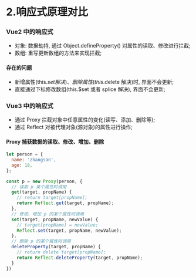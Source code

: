 # 2.响应式原理对比
### Vue2 中的响应式
- 对象: 数据劫持, 通过 Object.defineProperty() 对属性的读取、修改进行拦截;
- 数组: 重写更新数组的方法来实现拦截;

#### 存在的问题
- 新增属性(this.$set 解决)、删除属性(this.$delete 解决)时, 界面不会更新;
- 直接通过下标修改数组(this.$set 或者 splice 解决), 界面不会更新;

### Vue3 中的响应式
- 通过 Proxy 拦截对象中任意属性的变化(读写、添加、删除等);
- 通过 Reflect 对被代理对象(源对象)的属性进行操作;

#### Proxy 捕获数据的读取、修改、增加、删除
```javascript
let person = {
  name: 'zhangsan',
  age: 18,
};

const p = new Proxy(person, {
  // 读取 p 某个属性时调用
  get(target, propName) {
    // return target[propName];
    return Reflect.get(target, propName);
  },
  // 修改、增加 p 的某个属性时调用
  set(target, propName, newValue) {
    // target[propName] = newValue;
    Reflect.set(target, propName, newValue);
  },
  // 删除 p 的某个属性时调用
  deleteProperty(target, propName) {
    // return delete target[propName];
    return Reflect.deleteProperty(target, propName);
  }
})
```
